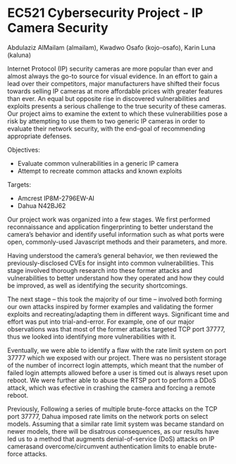# EC521 Cybersecurity Project - IP Camera Security
Abdulaziz AlMailam (almailam), Kwadwo Osafo (kojo-osafo), Karin Luna (kaluna)

Internet Protocol (IP) security cameras are more popular than ever and almost always the go-to source for visual evidence. In an effort to gain a lead over their competitors, major manufacturers have shifted their focus towards selling IP cameras at more affordable prices with greater features than ever. An equal but opposite rise in discovered vulnerabilities and exploits presents a serious challenge to the true security of these cameras. Our project aims to examine the extent to which these vulnerabilities pose a risk by attempting to use them to two generic IP cameras in order to evaluate their network security, with the end-goal of recommending appropriate defenses.

Objectives:
- Evaluate common vulnerabilities in a generic IP camera
- Attempt to recreate common attacks and known exploits

Targets:
- Amcrest IP8M-2796EW-AI
- Dahua N42BJ62

Our project work was organized into a few stages. We first performed reconnaissance and application fingerprinting to better understand the camera’s behavior and identify useful information such as what ports were open, commonly-used Javascript methods and their parameters, and more. 

Having understood the camera’s general behavior, we then reviewed the previously-disclosed CVEs for insight into common vulnerabilities. This stage involved thorough research into these former attacks and vulnerabilities to better understand how they operated and how they could be improved, as well as identifying the security shortcomings.

The next stage – this took the majority of our time – involved both forming our own attacks inspired by former examples and validating the former exploits and recreating/adapting them in different ways. Significant time and effort was put into trial-and-error. For example, one of our major observations was that most of the former attacks targeted TCP port 37777, thus we looked into identifying more vulnerabilities with it.

Eventually, we were able to identify a flaw with the rate limit system on port 37777 which we exposed with our project. There was no persistent storage of the number of incorrect login attempts, which meant that the number of failed login attempts allowed before a user is timed out is always reset upon reboot. We were further able to abuse the RTSP port to perform a DDoS attack, which was efective in crashing the camera and forcing a remote reboot. 

Previously, Following a series of multiple brute-force attacks on the TCP port 37777, Dahua imposed rate limits on the network ports on select models. Assuming that a similar rate limit system was became standard on newer models, there will be disatrous consequences, as our results have led us to a method that augments denial-of-service (DoS) attacks on IP camerasand overcome/circumvent authentication limits to enable brute-force attacks.
